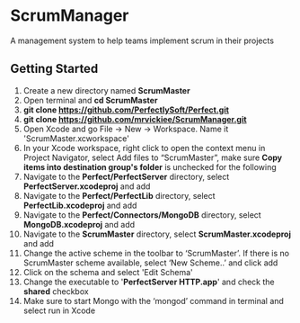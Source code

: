 # ScrumManager
A management system to help teams implement scrum in their projects

## Getting Started
1. Create a new directory named **ScrumMaster**
2. Open terminal and **cd ScrumMaster**
3. **git clone https://github.com/PerfectlySoft/Perfect.git**
4. **git clone https://github.com/mrvickiee/ScrumManager.git**
5. Open Xcode and go File -> New -> Workspace. Name it 'ScrumMaster.xcworkspace'
6. In your Xcode workspace,  right click to open the context menu in Project Navigator, 	select Add files to “ScrumMaster”, make sure **Copy items into destination group's folder** is unchecked for the following
  1. Navigate to the **Perfect/PerfectServer** directory, select **PerfectServer.xcodeproj** and add
  2. Navigate to the **Perfect/PerfectLib** directory, select **PerfectLib.xcodeproj** and add
  3. Navigate to the **Perfect/Connectors/MongoDB** directory, select **MongoDB.xcodeproj** and add
  4. Navigate to the **ScrumMaster** directory, select **ScrumMaster.xcodeproj** and add
7. Change the active scheme in the toolbar to ‘ScrumMaster’. If there is no ScrumMaster scheme available, select ‘New Scheme..’ and click add
8. Click on the schema and select 'Edit Schema'
9. Change the executable to '**PerfectServer HTTP.app**' and check the **shared** checkbox
10. Make sure to start Mongo with the ‘mongod’ command in terminal and select run in Xcode

